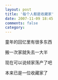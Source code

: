 ```yaml
---
layout: post
title: '每个人都是收藏家'
date: 2007-11-09 18:45
comments: false
category: 
---
```

    

童年的回忆里有很多东西

搬一次家就失去一大半

现在可以说倾家荡产了吧

本来已是一位收藏家了
